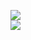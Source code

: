 [![](https://img.shields.io/badge/Made%20With-Github%20Spray-lightgrey.svg?style=for-the-badge&logo=github)](https://github.com/Annihil/github-spray#16602)  
[![](https://i.imgur.com/2DrTn0Z.gif)](https://github.com/Annihil/github-spray)